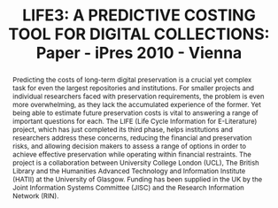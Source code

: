 ---
abstract: 'Predicting the costs of long-term digital preservation is a

  crucial yet complex task for even the largest repositories

  and institutions. For smaller projects and individual

  researchers faced with preservation requirements, the

  problem is even more overwhelming, as they lack the

  accumulated experience of the former. Yet being able to

  estimate future preservation costs is vital to answering a

  range of important questions for each. The LIFE (Life

  Cycle Information for E-Literature) project, which has

  just completed its third phase, helps institutions and

  researchers address these concerns, reducing the

  financial and preservation risks, and allowing decision

  makers to assess a range of options in order to achieve

  effective preservation while operating within financial

  restraints. The project is a collaboration between

  University College London (UCL), The British Library

  and the Humanities Advanced Technology and

  Information Institute (HATII) at the University of

  Glasgow. Funding has been supplied in the UK by the

  Joint Information Systems Committee (JISC) and the

  Research Information Network (RIN).'
creators:
- McCann, Patrick
- Lin, Li
- Hole, Brian
- Wheatley, Paul
date: null
document_url: https://services.phaidra.univie.ac.at/api/object/o:185477/download
grand_parent: iPRES
institutions: []
keywords: []
landing_page_url: https://phaidra.univie.ac.at/o:185477
language: eng
layout: publication
license: CC BY-SA 2.0 AT
notes_url: null
parent: iPRES 2010
presentation_url: null
size: 229641
source_name: iPRES
title: 'LIFE3: A PREDICTIVE COSTING TOOL  FOR DIGITAL COLLECTIONS: Paper - iPres 2010
  - Vienna'
type: paper
year: 2010
---